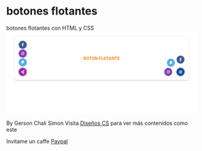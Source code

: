 # botones flotantes

botones flotantes con  HTML y CSS
![Alt text](image/boton.png "botn flotante")

By Gerson Chali Simon
Visita [Diseños CS](https://discsllc.com) para ver más contenidos como este

Invitame un caffe [Paypal](https://paypal.me/dischali)